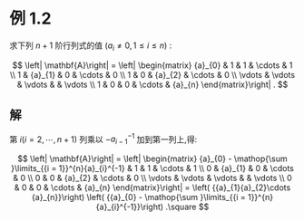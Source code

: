 # 例 1.2 
求下列 $n + 1$ 阶行列式的值 $\left( {{a}_{i} \neq 0,1 \leq i \leq n}\right)$ :

$$
\left| \mathbf{A}\right| = \left| \begin{matrix} {a}_{0} & 1 & 1 & \cdots & 1 \\ 1 & {a}_{1} & 0 & \cdots & 0 \\ 1 & 0 & {a}_{2} & \cdots & 0 \\ \vdots & \vdots & \vdots & & \vdots \\ 1 & 0 & 0 & \cdots & {a}_{n} \end{matrix}\right| .
$$

## 解
第 $i\left( {i = 2,\cdots, n + 1}\right)$ 列乘以 $- {a}_{i - 1}^{-1}$ 加到第一列上,得:

$$
\left| \mathbf{A}\right| = \left| \begin{matrix} {a}_{0} - \mathop{\sum }\limits_{{i = 1}}^{n}{a}_{i}^{-1} & 1 & 1 & \cdots & 1 \\ 0 & {a}_{1} & 0 & \cdots & 0 \\ 0 & 0 & {a}_{2} & \cdots & 0 \\ \vdots & \vdots & \vdots & & \vdots \\ 0 & 0 & 0 & \cdots & {a}_{n} \end{matrix}\right| = \left( {{a}_{1}{a}_{2}\cdots {a}_{n}}\right) \left( {{a}_{0} - \mathop{\sum }\limits_{{i = 1}}^{n}{a}_{i}^{-1}}\right) .\square
$$
